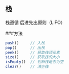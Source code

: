 ## 栈
栈遵循 后进先出原则（LIFO）

###方法
```typescript
push()     // 入栈
pop()      // 出栈
peek()     // 获取栈顶元素
size()     // 获取栈的大小
isEmpty()  // 判断栈是否为空
clear()    // 清空栈
```
